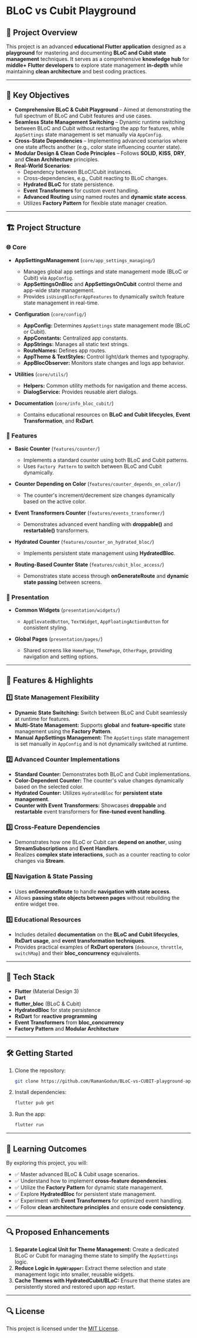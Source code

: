 # BLoC vs Cubit Playground

## 📌 Project Overview

This project is an advanced **educational Flutter application** designed as a **playground** for mastering and documenting **BLoC and Cubit state management** techniques. It serves as a comprehensive **knowledge hub** for **middle+ Flutter developers** to explore state management **in-depth** while maintaining **clean architecture** and best coding practices.

---

## 🎯 Key Objectives

- **Comprehensive BLoC & Cubit Playground** – Aimed at demonstrating the full spectrum of BLoC and Cubit features and use cases.
- **Seamless State Management Switching** – Dynamic runtime switching between BLoC and Cubit without restarting the app for features, while `AppSettings` state management is set manually via `AppConfig`.
- **Cross-State Dependencies** – Implementing advanced scenarios where one state affects another (e.g., color state influencing counter state).
- **Modular Design & Clean Code Principles** – Follows **SOLID**, **KISS**, **DRY**, and **Clean Architecture** principles.
- **Real-World Scenarios**:
  - Dependency between BLoC/Cubit instances.
  - Cross-dependencies, e.g., Cubit reacting to BLoC changes.
  - **Hydrated BLoC** for state persistence.
  - **Event Transformers** for custom event handling.
  - **Advanced Routing** using named routes and **dynamic state access**.
  - Utilizes **Factory Pattern** for flexible state manager creation.

---

## 🏗️ Project Structure

### 🌐 Core

- **AppSettingsManagement** (`core/app_settings_managing/`)

  - Manages global app settings and state management mode (BLoC or Cubit) via `AppConfig`.
  - **AppSettingsOnBloc** and **AppSettingsOnCubit** control theme and app-wide state management.
  - Provides `isUsingBlocForAppFeatures` to dynamically switch feature state management in real-time.

- **Configuration** (`core/config/`)

  - **AppConfig:** Determines `AppSettings` state management mode (BLoC or Cubit).
  - **AppConstants:** Centralized app constants.
  - **AppStrings:** Manages all static text strings.
  - **RouteNames:** Defines app routes.
  - **AppTheme & TextStyles:** Control light/dark themes and typography.
  - **AppBlocObserver:** Monitors state changes and logs app behavior.

- **Utilities** (`core/utils/`)

  - **Helpers:** Common utility methods for navigation and theme access.
  - **DialogService:** Provides reusable alert dialogs.

- **Documentation** (`core/info_bloc_cubit/`)
  - Contains educational resources on **BLoC and Cubit lifecycles**, **Event Transformation**, and **RxDart**.

### 🧩 Features

- **Basic Counter** (`features/counter/`)

  - Implements a standard counter using both BLoC and Cubit patterns.
  - Uses `Factory Pattern` to switch between BLoC and Cubit dynamically.

- **Counter Depending on Color** (`features/counter_depends_on_color/`)

  - The counter's increment/decrement size changes dynamically based on the active color.

- **Event Transformers Counter** (`features/events_transformer/`)

  - Demonstrates advanced event handling with **droppable()** and **restartable()** transformers.

- **Hydrated Counter** (`features/counter_on_hydrated_bloc/`)

  - Implements persistent state management using **HydratedBloc**.

- **Routing-Based Counter State** (`features/cubit_bloc_access/`)
  - Demonstrates state access through **onGenerateRoute** and **dynamic state passing** between screens.

### 🎨 Presentation

- **Common Widgets** (`presentation/widgets/`)

  - `AppElevatedButton`, `TextWidget`, `AppFloatingActionButton` for consistent styling.

- **Global Pages** (`presentation/pages/`)
  - Shared screens like `HomePage`, `ThemePage`, `OtherPage`, providing navigation and setting options.

---

## 🚀 Features & Highlights

### 1️⃣ **State Management Flexibility**

- **Dynamic State Switching:** Switch between BLoC and Cubit seamlessly at runtime for features.
- **Multi-State Management:** Supports **global** and **feature-specific** state management using the **Factory Pattern**.
- **Manual AppSettings Management:** The `AppSettings` state management is set manually in `AppConfig` and is not dynamically switched at runtime.

### 2️⃣ **Advanced Counter Implementations**

- **Standard Counter:** Demonstrates both BLoC and Cubit implementations.
- **Color-Dependent Counter:** The counter's value changes dynamically based on the selected color.
- **Hydrated Counter:** Utilizes `HydratedBloc` for **persistent state management**.
- **Counter with Event Transformers:** Showcases **droppable** and **restartable** event transformers for **fine-tuned event handling**.

### 3️⃣ **Cross-Feature Dependencies**

- Demonstrates how one BLoC or Cubit can **depend on another**, using **StreamSubscriptions** and **Event Handlers**.
- Realizes **complex state interactions**, such as a counter reacting to color changes via **Stream**.

### 4️⃣ **Navigation & State Passing**

- Uses **onGenerateRoute** to handle **navigation with state access**.
- Allows **passing state objects between pages** without rebuilding the entire widget tree.

### 5️⃣ **Educational Resources**

- Includes detailed **documentation** on the **BLoC and Cubit lifecycles**, **RxDart usage**, and **event transformation techniques**.
- Provides practical examples of **RxDart operators** (`debounce`, `throttle`, `switchMap`) and their **bloc_concurrency** equivalents.

---

## 📌 Tech Stack

- **Flutter** (Material Design 3)
- **Dart**
- **flutter_bloc** (BLoC & Cubit)
- **HydratedBloc** for state persistence
- **RxDart** for **reactive programming**
- **Event Transformers** from **bloc_concurrency**
- **Factory Pattern** and **Modular Architecture**

---

## 🛠️ Getting Started

1. Clone the repository:

   ```bash
   git clone https://github.com/RamanGodun/BLoC-vs-CUBIT-playground-app
   ```

2. Install dependencies:

   ```bash
   flutter pub get
   ```

3. Run the app:

   ```bash
   flutter run
   ```

---

## 📖 Learning Outcomes

By exploring this project, you will:

- ✅ Master advanced BLoC & Cubit usage scenarios.
- ✅ Understand how to implement **cross-feature dependencies**.
- ✅ Utilize the **Factory Pattern** for dynamic state management.
- ✅ Explore **HydratedBloc** for persistent state management.
- ✅ Experiment with **Event Transformers** for optimized event handling.
- ✅ Follow **clean architecture principles** and ensure **code consistency**.

---

## 🔍 Proposed Enhancements

1. **Separate Logical Unit for Theme Management:** Create a dedicated BLoC or Cubit for managing theme state to simplify the `AppSettings` logic.
2. **Reduce Logic in `AppWrapper`:** Extract theme selection and state management logic into smaller, reusable widgets.
3. **Cache Themes with HydratedCubit/BLoC:** Ensure that theme states are persistently stored and restored upon app restart.

---

## 🔍 License

This project is licensed under the [MIT License](LICENSE).
